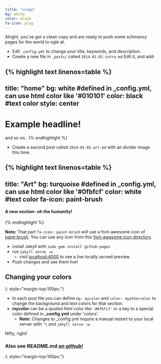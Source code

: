 ```yaml
---
title: "usage"
bg: white
color: black
fa-icon: plug
---
```


Alright, you've got a clean copy and are ready to push some schmancy pages for the world to ogle at.

- Edit `_config.yml` to change your title, keywords, and description.
- Create a new file in `_posts/` called `2014-01-01-intro.md`
  Edit it, and add:

{% highlight text linenos=table %}
---
title: "home"
bg: white     #defined in _config.yml, can use html color like '#010101'
color: black  #text color
style: center
---

# Example headline!
and so on..
{% endhighlight %}

- Create a second post called `2014-01-02-art.md` with an divider image this time:

{% highlight text linenos=table %}
---
title: "Art"
bg: turquoise  #defined in _config.yml, can use html color like '#0fbfcf'
color: white   #text color
fa-icon: paint-brush
---

#### A new section- oh the humanity!
{% endhighlight %}

**Note:** That part `fa-icon: paint-brush` will use a font-awesome icon of [paint-brush](http://fortawesome.github.io/Font-Awesome/icon/paint-brush/). You can use any icon from this [font-awesome icon directory](http://fortawesome.github.io/Font-Awesome/icons/).

- install Jekyll with `sudo gem install github-pages`
- run `jekyll serve -w`
  - visit [localhost:4000](http://localhost:4000) to see a live locally served preview.
- Push changes and see them live!




## **Changing your colors**
{: style="margin-top:100px;"}

- In each post file you can define `bg: mycolor` and `color: myothercolor` to change the background and text colors for that section.
- **mycolor** can be a quoted html color like `'#0fbfcf'` or a key to a special color defined in **_config.yml** under 'colors'.
  - **Note:** Changes to _config.yml require a manual restart to your local server with `^C` and `jekyll serve -w`.

Nifty, right!



### Also see **README.md** [*on github!*](https://github.com/t413/SinglePaged#usage)
{: style="margin-top:100px;"}


